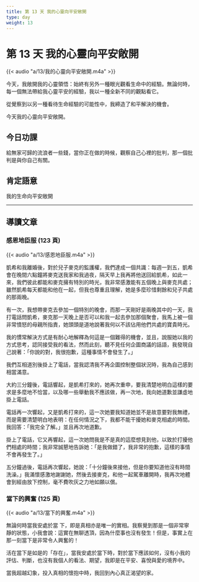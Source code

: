 ```yaml
---
title: 第 13 天 我的心靈向平安敞開
type: day
weight: 13
---
```


# 第 13 天 我的心靈向平安敞開

{{< audio "a/13/我的心靈向平安敞開.m4a" >}}

今天，我敞開我的心靈領悟：始終有另外一種眼光觀看生命中的經驗。無論何時，每一個無法帶給我心靈平安的經驗，我以一種全新不同的觀點看它。

從覺察到以另一種看待生命經驗的可能性中，我締造了和平解決的機會。

今天我的心靈向平安敞開。

## 今日功課

給無家可歸的流浪者一些錢，當你正在做的時候，觀察自己心裡的批判，那一個批判是與你自己有關。

## 肯定語意

我的生命向平安敞開

---

## 導讀文章

### 感恩地臣服 (123 頁)

{{< audio "a/13/感恩地臣服.m4a" >}}

凱希和我離婚後，對於兒子麥克的監護權，我們達成一個共識：每週一到五，凱希會在晚間六點鐘將麥克送我家和我過夜，隔天早上我再將他送回給凱希，如此一來，我們彼此都能和麥克擁有特別的時光，我非常感激能有五個晚上與麥克共處；雖然凱希每天都能和他在一起，但我也尊重且理解，她是多麼珍惜剩餘和兒子共處的那兩晚。

有一次，我想帶麥克去參加一個特別的晚會，而那一天剛好是兩晚其中的一天，我打電話問凱希，麥克那一天晚上是否可以和我一起去參加那個聚會，我馬上被一個非常憤怒的母親所指責，她頭頭是道地說著我何以不該佔用他們共處的寶貴時光。

我的慣常解決方式是有耐心地解釋為何這是一個難得的機會，並且，說服她以我的方式思考，認同接受我的看法，然而此刻，聽不見任何企圖商議的話語，我發現自己說著：「你說的對，我很抱歉，這種事情不會發生了。」

我們互相道別後掛上了電話，當我認清我不再企圖控制整個狀況時，我為自己感到相當滿意。

大約三分鐘後，電話響起，是凱希打來的，她再次重申，要我清楚地明白這樣的要求是多麼地不恰當，以及哪一些舉動我不應該做，再一次地，我向她道歉並謙虛地掛上電話。

電話再一次響起，又是凱希打來的，這一次她要我知道她並不是故意要對我無禮，而是需要清楚明白地表明：在任何情況之下，我都不能干擾她和麥克相處的時間。我回答：「我完全了解。」並且再次地道歉。

掛上了電話，它又再響起，這一次她問我是不是真的這麼想見到他，以致於打擾他們相處的時間；我非常誠懇地告訴她：「是我做錯了，我非常的抱歉，這樣的事情不會再發生了。」

五分鐘過後，電話再次響起，她說：「十分鐘後來接他，但是你要知道他沒有時間洗澡。」我滿懷感激地謝謝她，然後去接麥克，和他一起駕車離開時，我再次地體會到經由放下控制，毫不費吹灰之力地如願以償。

### 當下的興奮 (125 頁)

{{< audio "a/13/當下的興奮.m4a" >}}

無論何時當我安處於當 下，即是真相亦是唯一的實相。我察覺到那是一個非常寧靜的狀態，小我會說：這實在無聊透頂，因為什麼事也沒有發生！但是，事實上在那一刻當下是非常令人興奮的！

活在當下是如是的「存在」，當我安處於當下時，對於當下應該如何，沒有小我的評估、判斷，也沒有我個人的看法、期望，我即是在平安、喜悅與愛的境界中。

當我超越幻象，投入真相的懷抱中時，我回到內心真正渴望的家。
